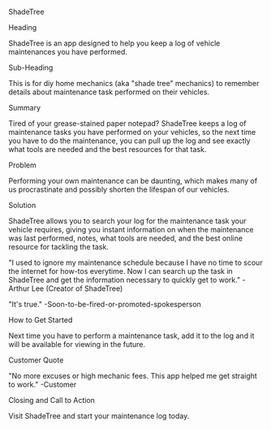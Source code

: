 ShadeTree

Heading

ShadeTree is an app designed to help you keep a log of vehicle maintenances you have performed.

Sub-Heading

This is for diy home mechanics (aka "shade tree" mechanics) to remember details about maintenance task performed on their vehicles.

Summary

Tired of your grease-stained paper notepad? ShadeTree keeps a log of maintenance tasks you have performed on your vehicles, so the next time you have to do the maintenance, you can pull up the log and see exactly what tools are needed and the best resources for that task.

Problem

Performing your own maintenance can be daunting, which makes many of us procrastinate and possibly shorten the lifespan of our vehicles.

Solution

ShadeTree allows you to search your log for the maintenance task your vehicle requires, giving you instant information on when the maintenance was last performed, notes, what tools are needed, and the best online resource for tackling the task.

"I used to ignore my maintenance schedule because I have no time to scour the internet for how-tos everytime. Now I can search up the task in ShadeTree and get the information necessary to quickly get to work." -Arthur Lee (Creator of ShadeTree)

"It's true." -Soon-to-be-fired-or-promoted-spokesperson

How to Get Started

Next time you have to perform a maintenance task, add it to the log and it will be available for viewing in the future.

Customer Quote

"No more excuses or high mechanic fees. This app helped me get straight to work." -Customer

Closing and Call to Action

Visit ShadeTree and start your maintenance log today.